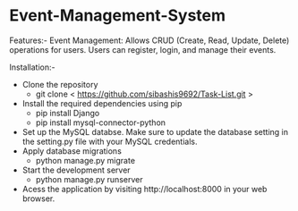 # Event-Management-System

Features:-
Event Management: Allows CRUD (Create, Read, Update, Delete) operations for users. Users can register, login, and manage their events.

Installation:-
  * Clone the repository
      * git clone < https://github.com/sibashis9692/Task-List.git >
  * Install the required dependencies using pip
      * pip install Django
      * pip install mysql-connector-python
  * Set up the MySQL databse. Make sure to update the database setting in the setting.py file with your MySQL credentials.
  * Apply database migrations
      * python manage.py migrate
  * Start the development server
      * python manage.py runserver
  * Acess the application by visiting http://localhost:8000 in your web browser.
